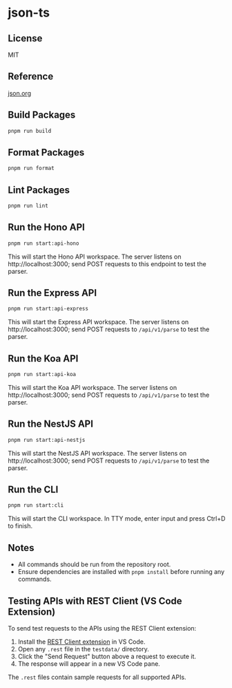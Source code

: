 # json-ts

## License

MIT

## Reference

[json.org](http://json.org)

## Build Packages

```sh
pnpm run build
```

## Format Packages

```sh
pnpm run format
```

## Lint Packages

```sh
pnpm run lint
```

## Run the Hono API

```sh
pnpm run start:api-hono
```

This will start the Hono API workspace. The server listens on http://localhost:3000; send POST requests to this endpoint to test the parser.

## Run the Express API

```sh
pnpm run start:api-express
```

This will start the Express API workspace. The server listens on http://localhost:3000; send POST requests to `/api/v1/parse` to test the parser.

## Run the Koa API

```sh
pnpm run start:api-koa
```

This will start the Koa API workspace. The server listens on http://localhost:3000; send POST requests to `/api/v1/parse` to test the parser.

## Run the NestJS API

```sh
pnpm run start:api-nestjs
```

This will start the NestJS API workspace. The server listens on http://localhost:3000; send POST requests to `/api/v1/parse` to test the parser.

## Run the CLI

```sh
pnpm run start:cli
```

This will start the CLI workspace. In TTY mode, enter input and press Ctrl+D to finish.

## Notes

- All commands should be run from the repository root.
- Ensure dependencies are installed with `pnpm install` before running any commands.

## Testing APIs with REST Client (VS Code Extension)

To send test requests to the APIs using the REST Client extension:

1. Install the [REST Client extension](https://marketplace.visualstudio.com/items?itemName=humao.rest-client) in VS Code.
2. Open any `.rest` file in the `testdata/` directory.
3. Click the "Send Request" button above a request to execute it.
4. The response will appear in a new VS Code pane.

The `.rest` files contain sample requests for all supported APIs.
